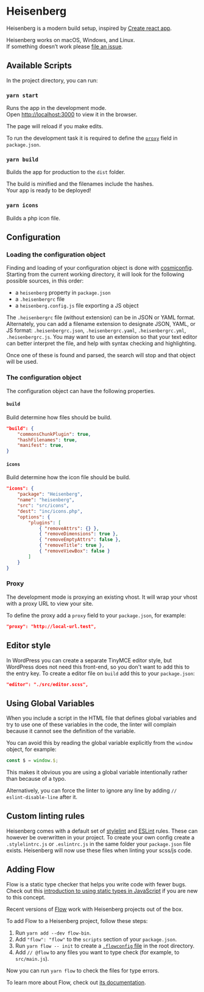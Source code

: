 # Heisenberg
Heisenberg is a modern build setup, inspired by [Create react app](https://github.com/facebookincubator/create-react-app/).

Heisenberg works on macOS, Windows, and Linux.<br />
If something doesn’t work please [file an issue](https://github.com/DekodeInteraktiv/heisenberg/issues/new).

## Available Scripts
In the project directory, you can run:

### `yarn start`
Runs the app in the development mode.<br />
Open [http://localhost:3000](http://localhost:3000) to view it in the browser.

The page will reload if you make edits.

To run the development task it is required to define the [`proxy`](#proxy)
field in `package.json`.

### `yarn build`
Builds the app for production to the `dist` folder.

The build is minified and the filenames include the hashes.<br />
Your app is ready to be deployed!

### `yarn icons`
Builds a php icon file.

## Configuration
### Loading the configuration object
Finding and loading of your configuration object is done with [cosmiconfig](https://github.com/davidtheclark/cosmiconfig).
Starting from the current working directory, it will look for the following
possible sources, in this order:

-   a `heisenberg` property in `package.json`
-   a `.heisenbergrc` file
-   a `heisenberg.config.js` file exporting a JS object

The `.heisenbergrc` file (without extension) can be in JSON or YAML format. Alternately, you can add a filename extension to designate JSON, YAML, or JS format: `.heisenbergrc.json`, `.heisenbergrc.yaml`, `.heisenbergrc.yml`, `.heisenbergrc.js`. You may want to use an extension so that your text editor can better interpret the file, and help with syntax checking and highlighting.

Once one of these is found and parsed, the search will stop and that object will be used.

### The configuration object
The configuration object can have the following properties.

#### `build`
Build determine how files should be build.

```json
"build": {
	"commonsChunkPlugin": true,
	"hashFilenames": true,
	"manifest": true,
}
```

#### `icons`
Build determine how the icon file should be build.

```json
"icons": {
	"package": "Heisenberg",
	"name": "heisenberg",
	"src": "src/icons",
	"dest": "inc/icons.php",
	"options": {
		"plugins": [
			{ "removeAttrs": {} },
			{ "removeDimensions": true },
			{ "removeEmptyAttrs": false },
			{ "removeTitle": true },
			{ "removeViewBox": false }
		]
	}
}
```

### Proxy
The development mode is proxying an existing vhost. It will wrap your vhost
with a proxy URL to view your site.

To define the proxy add a `proxy` field to your `package.json`, for example:

```json
"proxy": "http://local-url.test",
```

## Editor style
In WordPress you can create a separate TinyMCE editor style, but WordPress does
not need this front-end, so you don't want to add this to the entry key. To
create a editor file on `build` add this to your `package.json`:

```json
"editor": "./src/editor.scss",
```

## Using Global Variables
When you include a script in the HTML file that defines global variables and
try to use one of these variables in the code, the linter will complain because
it cannot see the definition of the variable.

You can avoid this by reading the global variable explicitly from the `window`
object, for example:

```js
const $ = window.$;
```

This makes it obvious you are using a global variable intentionally rather than
because of a typo.

Alternatively, you can force the linter to ignore any line by adding
`// eslint-disable-line` after it.

## Custom linting rules
Heisenberg comes with a default set of [stylelint](https://stylelint.io/) and
[ESLint](https://eslint.org/) rules. These can however be overwritten in your
project. To create your own config create a `.stylelintrc.js` or `.eslintrc.js`
in the same folder your `package.json` file exists. Heisenberg will now use
these files when linting your scss/js code.

## Adding Flow
Flow is a static type checker that helps you write code with fewer bugs. Check
out this [introduction to using static types in JavaScript](https://medium.com/@preethikasireddy/why-use-static-types-in-javascript-part-1-8382da1e0adb)
if you are new to this concept.

Recent versions of [Flow](http://flowtype.org/) work with Heisenberg projects
out of the box.

To add Flow to a Heisenberg project, follow these steps:
1.   Run `yarn add --dev flow-bin`.
2.   Add `"flow": "flow"` to the `scripts` section of your `package.json`.
3.   Run `yarn flow -- init` to create a [`.flowconfig` file](https://flowtype.org/docs/advanced-configuration.html) in the root directory.
4.   Add `// @flow` to any files you want to type check (for example, to `src/main.js`).

Now you can run `yarn flow` to check the files for type errors.

To learn more about Flow, check out [its documentation](https://flowtype.org/).
